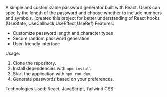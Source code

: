 A simple and customizable password generator built with React. Users can specify the length of the password and choose whether to include numbers and symbols.
(created this project for better understanding of React hooks (UseState, UseCallback,UseEffect,UseRef)
Features:
- Customize password length and character types
- Secure random password generation
- User-friendly interface

Usage:
1. Clone the repository.
2. Install dependencies with `npm install`.
3. Start the application with `npm run dev`.
4. Generate passwords based on your preferences.

Technologies Used: React, JavaScript, Tailwind CSS.
